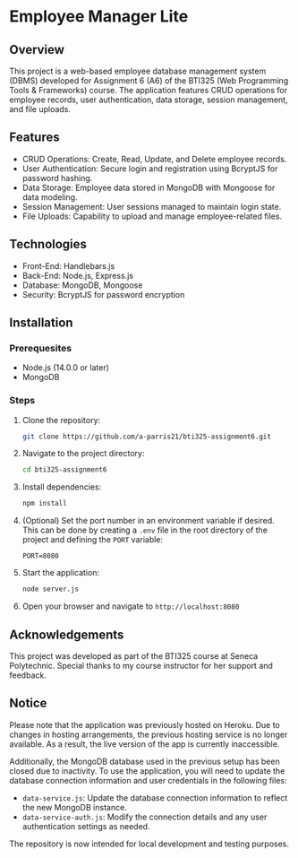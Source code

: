 # Employee Manager Lite

## Overview
This project is a web-based employee database management system (DBMS) developed for Assignment 6 (A6) of the BTI325 (Web Programming Tools & Frameworks) course. The application features CRUD operations for employee records, user authentication, data storage, session management, and file uploads.

## Features
- CRUD Operations: Create, Read, Update, and Delete employee records.
- User Authentication: Secure login and registration using BcryptJS for password hashing.
- Data Storage: Employee data stored in MongoDB with Mongoose for data modeling.
- Session Management: User sessions managed to maintain login state.  
- File Uploads: Capability to upload and manage employee-related files.

## Technologies
- Front-End: Handlebars.js
- Back-End: Node.js, Express.js
- Database: MongoDB, Mongoose
- Security: BcryptJS for password encryption

## Installation
### Prerequesites
- Node.js (14.0.0 or later)
- MongoDB

### Steps
1. Clone the repository:
    ```sh
    git clone https://github.com/a-parris21/bti325-assignment6.git
    ```
2. Navigate to the project directory:
    ```sh
    cd bti325-assignment6
    ```
3. Install dependencies:
    ```sh
    npm install
    ```
4. (Optional) Set the port number in an environment variable if desired. This can be done by creating a `.env` file in the root directory of the project and defining the `PORT` variable:
    ```
    PORT=8080
    ```

5. Start the application:
    ```sh
    node server.js
    ```
6. Open your browser and navigate to `http://localhost:8080`

## Acknowledgements
This project was developed as part of the BTI325 course at Seneca Polytechnic. Special thanks to my course instructor for her support and feedback.

## Notice
Please note that the application was previously hosted on Heroku. Due to changes in hosting arrangements, the previous hosting service is no longer available. As a result, the live version of the app is currently inaccessible.

Additionally, the MongoDB database used in the previous setup has been closed due to inactivity. To use the application, you will need to update the database connection information and user credentials in the following files:

- `data-service.js`: Update the database connection information to reflect the new MongoDB instance.
- `data-service-auth.js`: Modify the connection details and any user authentication settings as needed.

The repository is now intended for local development and testing purposes.

